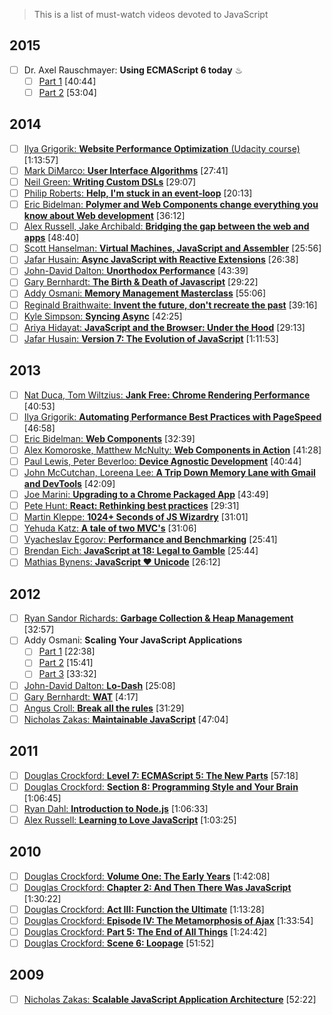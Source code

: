 > This is a list of must-watch videos devoted to JavaScript

## 2015
- [ ] Dr. Axel Rauschmayer: **Using ECMAScript 6 today** &#9832;
	- [ ] [Part 1](https://www.youtube.com/watch?v=Fg3bEZIcnUw) [40:44]
	- [ ] [Part 2](https://www.youtube.com/watch?v=Vhhq1WpzsnM) [53:04]

## 2014
- [ ] [Ilya Grigorik: **Website Performance Optimization** (Udacity course)](https://www.udacity.com/course/ud884) [1:13:57]
- [ ] [Mark DiMarco: **User Interface Algorithms**](https://www.youtube.com/watch?v=90NsjKvz9Ns&index=2&list=PL37ZVnwpeshFXOP2lqCUykYPXYNsK_fgN) [27:41]
- [ ] [Neil Green: **Writing Custom DSLs**](https://www.youtube.com/watch?v=lm4jEcnWeKI&index=11&list=PL37ZVnwpeshFXOP2lqCUykYPXYNsK_fgN) [29:07]
- [ ] [Philip Roberts: **Help, I'm stuck in an event-loop**](http://vimeo.com/96425312) [20:13]
- [ ] [Eric Bidelman: **Polymer and Web Components change everything you know about Web development**](https://www.youtube.com/watch?v=8OJ7ih8EE7s) [36:12]
- [ ] [Alex Russell, Jake Archibald: **Bridging the gap between the web and apps**](https://www.youtube.com/watch?v=_yy0CDLnhMA)  [48:40]
- [ ] [Scott Hanselman: **Virtual Machines, JavaScript and Assembler**](https://www.youtube.com/watch?v=UzyoT4DziQ4) [25:56]
- [ ] [Jafar Husain: **Async JavaScript with Reactive Extensions**](https://www.youtube.com/watch?v=XRYN2xt11Ek) [26:38]
- [ ] [John-David Dalton: **Unorthodox Performance**](https://www.youtube.com/watch?v=NthmeLEhDDM) [43:39]
- [ ] [Gary Bernhardt: **The Birth & Death of Javascript**](https://www.destroyallsoftware.com/talks/the-birth-and-death-of-javascript) [29:22]
- [ ] [Addy Osmani: **Memory Management Masterclass**](https://www.youtube.com/watch?v=LaxbdIyBkL0) [55:06]
- [ ] [Reginald Braithwaite: **Invent the future, don't recreate the past**](http://youtu.be/uYcAjr2J_rU) [39:16]
- [ ] [Kyle Simpson: **Syncing Async**](https://www.youtube.com/watch?v=-wYw0bZZ38Y) [42:25]
- [ ] [Ariya Hidayat: **JavaScript and the Browser: Under the Hood**](https://www.youtube.com/watch?v=dibzLw4wPms) [29:13]
- [ ] [Jafar Husain: **Version 7: The Evolution of JavaScript**](https://www.youtube.com/watch?v=DqMFX91ToLw) [1:11:53]

## 2013
- [ ] [Nat Duca, Tom Wiltzius: **Jank Free: Chrome Rendering Performance**](https://www.youtube.com/watch?v=n8ep4leoN9A&feature=youtu.be) [40:53]
- [ ] [Ilya Grigorik: **Automating Performance Best Practices with PageSpeed**](https://www.youtube.com/watch?v=uR5urTx8S4E&feature=youtu.be) [46:58]
- [ ] [Eric Bidelman: **Web Components**](https://www.youtube.com/watch?v=fqULJBBEVQE&feature=youtu.be) [32:39]
- [ ] [Alex Komoroske, Matthew McNulty: **Web Components in Action**](https://www.youtube.com/watch?v=0g0oOOT86NY&feature=youtu.be) [41:28]
- [ ] [Paul Lewis, Peter Beverloo: **Device Agnostic Development**](https://www.youtube.com/watch?v=055ekKZk7mc&feature=youtu.be)  [40:44]
- [ ] [John McCutchan, Loreena Lee: **A Trip Down Memory Lane with Gmail and DevTools**](https://www.youtube.com/watch?v=x9Jlu_h_Lyw&feature=youtu.be) [42:09]
- [ ] [Joe Marini: **Upgrading to a Chrome Packaged App**](https://www.youtube.com/watch?v=e0W2szZ2qhg&feature=youtu.be) [43:49]
- [ ] [Pete Hunt: **React: Rethinking best practices**](https://www.youtube.com/watch?v=x7cQ3mrcKaY) [29:31]
- [ ] [Martin Kleppe: **1024+ Seconds of JS Wizardry**](https://www.youtube.com/watch?v=RTxtiLp1C8Y) [31:01]
- [ ] [Yehuda Katz: **A tale of two MVC's**](https://www.youtube.com/watch?v=s1dhXamEAKQ) [31:06]
- [ ] [Vyacheslav Egorov: **Performance and Benchmarking**](https://www.youtube.com/watch?v=65-RbBwZQdU) [25:41]
- [ ] [Brendan Eich: **JavaScript at 18: Legal to Gamble**](https://www.youtube.com/watch?v=qrf9ONmtXbM) [25:44]
- [ ] [Mathias Bynens: **JavaScript ♥ Unicode**](https://vimeo.com/76597193) [26:12]

## 2012
- [ ] [Ryan Sandor Richards: **Garbage Collection & Heap Management**](http://vimeo.com/45140516) [32:57]
- [ ] Addy Osmani: **Scaling Your JavaScript Applications**
	- [ ] [Part 1](http://vimeo.com/35924671) [22:38]
	- [ ] [Part 2](http://vimeo.com/35924733) [15:41]
	- [ ] [Part 3](http://vimeo.com/35990666) [33:32]
- [ ] [John-David Dalton: **Lo-Dash**](https://www.youtube.com/watch?v=dpPy4f_SeEk) [25:08]
- [ ] [Gary Bernhardt: **WAT**](https://www.destroyallsoftware.com/talks/wat) [4:17]
- [ ] [Angus Croll: **Break all the rules**](https://www.youtube.com/watch?v=MFtijdklZDo) [31:29]
- [ ] [Nicholas Zakas: **Maintainable JavaScript**](https://www.youtube.com/watch?v=c-kav7Tf834) [47:04]

## 2011
- [ ] [Douglas Crockford: **Level 7: ECMAScript 5: The New Parts**](https://www.youtube.com/watch?v=UTEqr0IlFKY) [57:18]
- [ ] [Douglas Crockford: **Section 8: Programming Style and Your Brain**](https://www.youtube.com/watch?v=taaEzHI9xyY) [1:06:45]
- [ ] [Ryan Dahl: **Introduction to Node.js**](https://www.youtube.com/watch?v=jo_B4LTHi3I) [1:06:33]
- [ ] [Alex Russell: **Learning to Love JavaScript**](https://www.youtube.com/watch?v=seX7jYI96GE) [1:03:25]

## 2010
- [ ] [Douglas Crockford: **Volume One: The Early Years**](https://www.youtube.com/watch?v=JxAXlJEmNMg) [1:42:08]
- [ ] [Douglas Crockford: **Chapter 2: And Then There Was JavaScript**](https://www.youtube.com/watch?v=RO1Wnu-xKoY) [1:30:22]
- [ ] [Douglas Crockford: **Act III: Function the Ultimate**](https://www.youtube.com/watch?v=ya4UHuXNygM) [1:13:28]
- [ ] [Douglas Crockford: **Episode IV: The Metamorphosis of Ajax**](https://www.youtube.com/watch?v=Fv9qT9joc0M) [1:33:54]
- [ ] [Douglas Crockford: **Part 5: The End of All Things**](https://www.youtube.com/watch?v=47Ceot8yqeI) [1:24:42]
- [ ] [Douglas Crockford: **Scene 6: Loopage**](https://www.youtube.com/watch?v=QgwSUtYSUqA) [51:52]

## 2009
- [ ] [Nicholas Zakas: **Scalable JavaScript Application Architecture**](https://www.youtube.com/watch?v=vXjVFPosQHw) [52:22]
